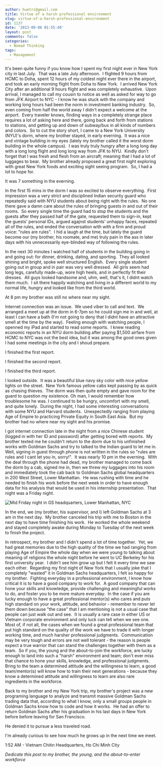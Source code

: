 ```yaml
---
author: huetri@gmail.com
title: Virtue of a harsh professional environment
slug: virtue-of-a-harsh-professional-environment
id: 1137
date: '2013-09-06 01:55:40'
layout: post
comments: false
categories:
  - Nomad Thinking
tags:
  - Management
---
```


It's been quite funny if you know how I spent my first night ever in New York city in last July.  That was a late July afternoon.  I flighted 9 hours from HCMC to Doha, spent 12 hours of my coldest night ever there in the airport, and took an early morning flight from Doha to New York.  I arrived New York City after an additional 9 hours flight and was completely exhaustive.  Upon arrival, I managed to call my cousin to notice as well as asked for way to go from JFK Airport to NYC - I know he was stuck with the company and working long hours had been the norm in investment banking industry.  So, even coming from half the world away I didn't expect a welcome at the airport.  Every traveler knows, finding ways in a completely strange place requires a lot of asking here and there, going back and forth from stations to stations, and getting up and down of subway/bus in all kinds of numbers and colors.  So to cut the story short, I came to a New York University (NYU)'s dorm, where my brother stayed, in early everning.  It was a nice and vintage building in my eyes (lately my brother called it the worst dorm building in the whole campus).  I was truly truly hungry after a long long day with a long long flight and long long way from JFK to NYU.  Kindly don't forget that I was fresh and flesh from an aircraft; meaning that I had a lot of luggages to bear.  My brother already proposed a great first night exploring with great New York foods and exciting sight seeing program.  So, I had a lot to hope for.

It was 7 something in the everning.

In the first 15 mins in the dorm I was so excited to observe everything.  First impression was a very strict and disciplined Indian security guard who repeatedly said with NYU students about being right with the rules.  No one there gave a damn care about the rules of bringing guests in and out of their rooms.  So every single time the guard had to stop the students and the guests after they passed half of the gate, requested them to sign-in, kept the guests' personal IDs, argued agajnst students' unhappy faces, repeated all of the rules, and ended the conversation with with a firm and proud voice: "rules are rules".  I hid a laugh at the time, but lately the guard become our (my brother, his roomate, and me) truly pain in the ass in later days with his unnecessarily eye-blinded way of following the rules.

In the next 30 minutes I watched half of students in the building going in and going out: for dinner, drinking, dating, and sporting.  They all looked shining and bright, spoke well structured English.  Every single student going out in group and in pair was very well dressed.  All girls seem had long legs, carefully made-up, wore high heels, and in perfectly fit their dresses.  All guys looked handsome and, uhm, well, that's it, I didnt watch them much.  I sit there happily watching and living in a different world to my normal life, hungry and looked like from the third world.

At 8 pm my brother was still no where near my sight.

Internet connection was an issue.  We used viber to call and text.  We arranged a meet up at the dorm in 6-7pm so he could sign me in and well, at least I can have a bath (I'm not going to deny that I didnt have an attractive smell at the time by the way).  Feeling enough with watching people, I openned my iPad and started to read some reports.  I knew reading economic reports in an NYU dorm building after paying $1,500 airfare from HCMC to NYC was not the best idea, but it was among the good ones given I had some meetings in the city and I shoud prepare.

I finished the first report.

I finished the second report.

I finished the third report.

I looked outside.  It was a beautiful blue navy sky color with nice yellow lights on the street.  New York famous yellow cabs kept passing by as quick as chasing thieves.  The dorm was then quite empty and gave room for the guard to question my existence. Oh man, I would remember how troublesome he was. I continued to be hungry, uncomfort with my smell, and quite lonely.  During the night, I had some interesting conversations with some NYU and Harvard students.  Unexpectedly ranging from playing Age of Empire to practicing Private Equity in South East Asia.  But my brother had no where near my sight and his promise.

I got internet connection late in the night from a nice Chinese student (logged in with her ID and password) after getting bored with reports.  My brother texted me he couldn't return to the dorm due to his unfinished works with Goldman Sachs and try to talked to the Indian guard to let me in.  Well, signing in guest through phone is not written in the rules so "rules are rules and I cant let you in, sorry!".  It was nearly 10 pm in the everning.  With the deal through the phone had dead, my brother managed to come back the dorm by a cab, signed me in, then we threw my luggages into his room and immediately took the cab back to Goldman Sachs global headquarters in 200 West Street, Lower Manhattan.  He was rushing with time and he needed to finish his work before the next week in order to have enough data for his analysis that would be used in his internship presentation.  That night was a Friday night.

![ Mid Friday night in GS headquarters, Lower Manhattan, NYC]({{site.baseurl}}/wp-content/uploads/2013/09/dscf1008.jpg?w=300)

In the end, we (my brother, his supervisor, and I) left Goldman Sachs at 3 am in the next day.  My brother canceled his trip with me to Boston in the next day to have time finishing his work.  He worked the whole weekend and stayed completely awake during Monday to Tuesday of the next week to finish the project.

In retrospect, my brother and I didn't spend a lot of time together.  Yet, we had great memories due to the high quality of the time we had ranging from playing Age of Empire the whole day when we were young to talking about meaning of religions the whole night before he went to UC Berkeley for his first university year.  I didn't see him grow up but I felt it every time we saw each other.  Regarding my first night of New York that I usually joke that I completely "wasted" it in Goldman Sachs headquarters, I felt so happy for my brother.  Fighting everyday in a professional environment, I know how critical it is to have a good company to work for.  A good company that can hone your skills and knowledge, provide challenging and meaningful works to do, and foster you to be more mature everyday.  In the case if you are lucky enough to have a great professional mentor(s) who cares and puts high standard on your work, attitude, and behavior - remember to never let them down because "the case" that I am mentioning is not a usual case that people can just walk out and see.  It is usually a rare case in either US or Vietnam corporate environment and only luck can tell when we see one.  Most of, if not all, the cases when we found a great professional team that put high standard on the quality of the work we have to trade it with longer working time, and much harsher professional judgments.  Communication may be very tough and errors are not well tolerant - the reason is people expect a true warrior that can stand the challenges together with them as a team.  So if you, the young and the about-to-join the workforce, are lucky enough to land into such a "harsh" environment and team; don't ever miss that chance to hone your skills, knowledge, and professional judgments.  Bring to the team a determined attitude and the willingness to learn, a good team/mentor(s) will know how to train their next generations - because they know a determined attitude and willingness to learn are also rare ingredients in the workforce.

Back to my brother and my New York trip, my brother's project was a new programing language to analyze and transmit massive Goldman Sachs trading data that, according to what I know, only a small groups people in Goldman Sachs know how to code and how it works.  He had an offer to return Goldman Sachs after his graduation in his last days in New York before before leaving for San Francisco.

He denied it to pursue a less traveled road.

I'm already curious to see how much he grows up in the next time we meet.

1:52 AM - Vietnam Chitin Headquarters, Ho Chi Minh City

_Dedicate this post to my brother, the young, and the about-to-enter workforce_